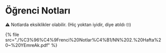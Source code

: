 # Öğrenci Notları

⚠ Notlarda eksiklikler olabilir. (Hiç yoktan iyidir, diye atıldı 🙄)

<!--Index-->

{% file src="./%C3%96%C4%9Frenci%20Notlar%C4%B1/NN%202.%20Hafta%20~%20YEmreAk.pdf" %}

<!--Index-->

